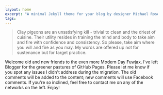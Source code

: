 ```yaml
---
layout: home
excerpt: "A minimal Jekyll theme for your blog by designer Michael Rose."
tags:
---
```

> Clay pigeons are an unsatisfying kill - trivial to clean and the driest of cuisine. Their utility resides in training the mind and body to take aim and fire with confidence and consistency. So please, take aim where you will and fire as you may. My words are offered up not for sustenance but for target practice.

<div class="well">
Welcome old and new friends to the even more Modern Day Fuwjax. I've left Blogger for the greener pastures of GitHub Pages. Please let me know if you spot any issues I didn't address during the migration. The old comments will be added to the content; new comments will use Facebook comments. If you're so inclined, feel free to contact me on any of the networks on the left. Enjoy!
</div>